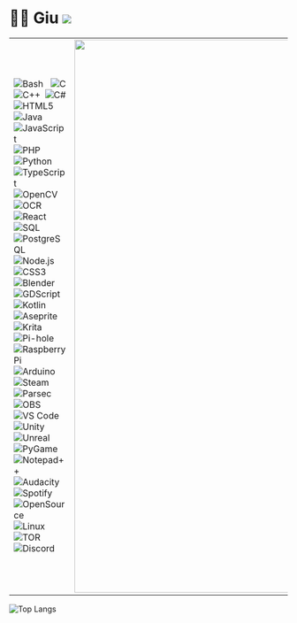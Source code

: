 # 👋🏻 Giu <img src="https://views.whatilearened.today/views/github/o-giu/views.svg"/>
<!-- [Games](https://github.com/stars/o-giu/lists/games) | [Automations](https://github.com/stars/o-giu/lists/automations) | [Bots](https://github.com/stars/o-giu/lists/bots) | [Utilitys](https://github.com/stars/o-giu/lists/utilitys) -->
<!-- <img src="https://upload.wikimedia.org/wikipedia/commons/0/05/Flag_of_Brazil.svg" alt="Bandeira do Brasil" width="20"/> $\textcolor{green}{Eu\ gosto\ de\ desenvolver\ jogos\ e\ programas\ em\ geral}$.<br><img src="https://upload.wikimedia.org/wikipedia/en/a/a4/Flag_of_the_United_States.svg" alt="Bandeira dos EUA" width="20"/> $\textcolor{red}{I\ like\ developing\ games\ and\ programs\ in\ general}$.<br><br> -->
| | |
|:--|--:|
| <div align="justify">![Bash](https://img.shields.io/badge/Bash-4A4A4A?style=flat&logoColor=white) ![C](https://img.shields.io/badge/C-4A4A4A?style=flat&logoColor=white) ![C++](https://img.shields.io/badge/C++-4A4A4A?style=flat&logoColor=white) ![C#](https://img.shields.io/badge/C%23-4A4A4A?style=flat&logo=csharp&logoColor=white) ![HTML5](https://img.shields.io/badge/HTML5-4A4A4A?style=flat&logoColor=white) ![Java](https://img.shields.io/badge/Java-4A4A4A?style=flat&logoColor=white) ![JavaScript](https://img.shields.io/badge/JavaScript-4A4A4A?style=flat&logoColor=white) ![PHP](https://img.shields.io/badge/PHP-4A4A4A?style=flat&logoColor=white) ![Python](https://img.shields.io/badge/Python-4A4A4A?style=flat&logoColor=white) ![TypeScript](https://img.shields.io/badge/TypeScript-4A4A4A?style=flat&logoColor=white) ![OpenCV](https://img.shields.io/badge/OpenCV-4A4A4A?style=flat&logoColor=white) ![OCR](https://img.shields.io/badge/OCR-4A4A4A?style=flat&logoColor=white) ![React](https://img.shields.io/badge/React-4A4A4A?style=flat&logoColor=white) ![SQL](https://img.shields.io/badge/SQL-4A4A4A?style=flat&logoColor=white) ![PostgreSQL](https://img.shields.io/badge/PostgreSQL-4A4A4A?style=flat&logoColor=white) ![Node.js](https://img.shields.io/badge/Node.js-4A4A4A?style=flat&logoColor=white) ![CSS3](https://img.shields.io/badge/CSS3-4A4A4A?style=flat&logoColor=white) ![Blender](https://img.shields.io/badge/Blender-4A4A4A?style=flat&logoColor=white) ![GDScript](https://img.shields.io/badge/GDScript-4A4A4A?style=flat&logoColor=white) ![Kotlin](https://img.shields.io/badge/Kotlin-4A4A4A?style=flat&logoColor=white) ![Aseprite](https://img.shields.io/badge/Aseprite-4A4A4A?style=flat&logoColor=white) ![Krita](https://img.shields.io/badge/Krita-4A4A4A?style=flat&logoColor=white) ![Pi-hole](https://img.shields.io/badge/Pi--hole-4A4A4A?style=flat&logoColor=white) ![Raspberry Pi](https://img.shields.io/badge/Raspberry%20Pi-4A4A4A?style=flat&logoColor=white) ![Arduino](https://img.shields.io/badge/Arduino-4A4A4A?style=flat&logoColor=white) ![Steam](https://img.shields.io/badge/Steam-4A4A4A?style=flat&logoColor=white) ![Parsec](https://img.shields.io/badge/Parsec-4A4A4A?style=flat&logoColor=white) ![OBS](https://img.shields.io/badge/OBS-4A4A4A?style=flat&logoColor=white) ![VS Code](https://img.shields.io/badge/VS%20Code-4A4A4A?style=flat&logoColor=white) ![Unity](https://img.shields.io/badge/Unity-4A4A4A?style=flat&logoColor=white) ![Unreal](https://img.shields.io/badge/Unreal-4A4A4A?style=flat&logoColor=white) ![PyGame](https://img.shields.io/badge/PyGame-4A4A4A?style=flat&logoColor=white) ![Notepad++](https://img.shields.io/badge/Notepad++-4A4A4A?style=flat&logoColor=white) ![Audacity](https://img.shields.io/badge/Audacity-4A4A4A?style=flat&logoColor=white) ![Spotify](https://img.shields.io/badge/Spotify-4A4A4A?style=flat&logoColor=white) ![OpenSource](https://img.shields.io/badge/OpenSource-4A4A4A?style=flat&logoColor=white) ![Linux](https://img.shields.io/badge/Linux-4A4A4A?style=flat&logoColor=white) ![TOR](https://img.shields.io/badge/TOR-4A4A4A?style=flat&logoColor=white) ![Discord](https://img.shields.io/badge/Discord-4A4A4A?style=flat&logoColor=white)</div> | <img src="https://github.com/user-attachments/assets/e044306e-3401-4f9c-8ec2-94b8ad1b1f9f" width="1000" alt="Imagem do perfil"> |

![Top Langs](https://github-readme-stats.vercel.app/api/top-langs/?username=o-giu&hide_progress=true)
